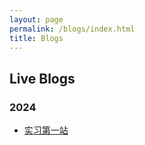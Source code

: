 ```yaml
---
layout: page
permalink: /blogs/index.html
title: Blogs
---
```


## Live Blogs

### 2024
- [实习第一站](https://youngpzz.github.io/blogs/choose)
